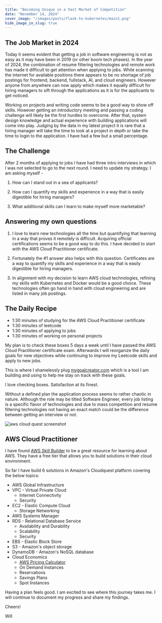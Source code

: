 ```yaml
---
title: "Becoming Unique in a Vast Market of Competition"
date: "November 14, 2024"
cover_image: "/images/posts/flask-to-kubernetes/main1.png"
hide_image_in_slug: true
---
```


## The Job Market in 2024

Today it seems evident that getting a job in software engineering is not as easy as it may have been in 2019 (or other boom tech phases). In the year of 2024, the combination of resume filtering technologies and remote work has made it difficult to get attention when applying to jobs. While scanning the internet for available positions there appears to be no shortage of job postings for frontend, backend, fullstack, AI, and cloud engineers. However anyone from anywhere can now apply which makes it equally difficult for hiring managers to sift through the applications as it is for the applicants to get noticed.

Working on projects and writing code seems to be a good way to show off skills. However getting an introductory meeting and passing a coding challenge will likely be the first hurdles to overcome. After that, system design knowledge and actual experience with building applications will come into play. Judging by the data in my latest project it is rare that a hiring manager will take the time to look at a project in depth or take the time to login to the application. I have had a few but a small percentage.

## The Challenge

After 2 months of applying to jobs I have had three intro interviews in which I was not selected to go to the next round. I need to update my strategy. I am asking myself -

1. How can I stand out in a sea of applicants?

2. How can I quantify my skills and experience in a way that is easily digestible for hiring managers?

3. What additional skills can I learn to make myself more marketable?

## Answering my own questions

1. I love to learn new technologies all the time but quantifying that learning in a way that proves it remotely is difficult. Acquiring official certifications seems to be a good way to do this. I have decided to start with the AWS Cloud Practitioner certificate.

2. Fortunately the #1 answer also helps with this question. Certificates are a way to quantify my skills and experience in a way that is easily digestible for hiring managers.

3. In alignment with my decision to learn AWS cloud technologies, refining my skills with Kubernetes and Docker would be a good choice. These technologies often go hand in hand with cloud engineering and are listed in many job postings.

## The Daily Recipe

- 1:30 minutes of studying for the AWS Cloud Practitioner certificate
- 1:30 minutes of leetcode
- 1:30 minutes of applying to jobs
- 1:30 minutes of working on personal projects

My plan is to check these boxes 5 days a week until I have passed the AWS Cloud Practitioner certificate exam. Afterwards I will reorganize the daily goals for new objectives while continuing to improve my Leetcode skills and apply to new jobs.

This is where I shamelessly plug [mygoalcreator.com]('https://mygoalcreator.com') which is a tool I am building and using to help me stay on track with these goals.

I love checking boxes. Satisfaction at its finest.

Without a defined plan the application process seems to rather chaotic in nature. Although the role may be titled Software Engineer, every job listing is a specific flavor of technologies and due to mass competition and resume filtering technologies not having an exact match could be the difference between getting an interview or not.

<img src="/images/posts/becoming-unique/cloudpractitioner.png" alt="aws cloud quest screenshot" title="AWS Cloudquest"/>

## AWS Cloud Practitioner

I have found [AWS Skill Builder](https://www.aws.training/) to be a great resource for learning about AWS. They have a free tier that allows you to build solutions in their cloud environment.

So far I have build 6 solutions in Amazon's Cloudquest platform covering the below topics:

- AWS Global Infrastructure
- VPC - Virtual Private Cloud
  - Internet Connectivity
  - Security
- EC2 - Elastic Compute Cloud
  - Storage Networking
- AWS Systems Manager
- RDS - Relational Database Service
  - Availability and Durability
  - Scalability
  - Security
- EBS - Elastic Block Store
- S3 - Amazon's object storage
- DynamoDB - Amazon's NoSQL database
- Cloud Economics
  - [AWS Pricing Calculator](https://calculator.aws/#/)
  - On Demand Instances
  - Reservations
  - Savings Plans
  - Spot Instances

Having a plan feels good. I am excited to see where this journey takes me. I will continue to document my progress and share my findings.

Cheers!

Will
